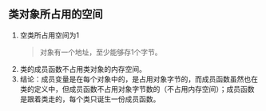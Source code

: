## 类对象所占用的空间
1. 空类所占用空间为1
   > 对象有一个地址，至少能够存1个字节。
2. 类的成员函数不占用类对象的内存空间。
3. 结论：成员变量是在每个对象中的，是占用对象字节的，而成员函数虽然也在类的定义中，但成员函数不占用对象字节数的（不占用内存空间）；成员函数是跟着类走的，每个类只诞生一份成员函数。